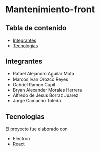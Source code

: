 # Mantenimiento-front
## Tabla de contenido
* [Integrantes](#integrantes)
* [Tecnologias](#Tecnologias)

## Integrantes
* Rafael Alejandro Aguilar Mota
* Marcos Ivan Orozco Reyes 
* Gabriel Ramon Cupil
* Bryan Alexander Morales Herrera
* Alfredo de Jesus Borraz Juarez
* Jorge Camacho Toledo

## Tecnologias
El proyecto fue elaborado con
* Electron
* React
